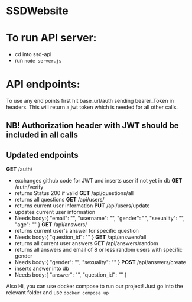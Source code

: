 # SSDWebsite

# To run API server:

* cd into ssd-api
* run ```node server.js```

# API endpoints:

To use any end points first hit base_url/auth sending bearer_Token in headers.
This will return a jwt token which is needed for all other calls.

## NB! Authorization header with JWT should be included in all calls

## Updated endpoints
**GET** /auth/
  - exchanges github code for JWT and inserts user if not yet in db
**GET** /auth/verify
  - returns Status 200 if valid
**GET** /api/questions/all
  - returns all questions
**GET** /api/users/
  - returns current user information
**PUT** /api/users/update
  - updates current user information
  - Needs body:{ "email": "", "username": "", "gender": "", "sexuality": "", "age": "" }
**GET** /api/answers/
  - returns current user's answer for specific question
  - Needs body:{ "question_id": "" }
**GET** /api/answers/all
  - returns all current user answers
**GET** /api/answers/random
  - returns all answers and email of 8 or less random users with specific gender
  - Needs body:{ "gender": "", "sexuality": "" }
**POST** /api/answers/create
  - inserts answer into db
  - Needs body:{ "answer": "", "question_id": "" }

Also Hi, you can use docker compose to run our project! Just go into the relevant folder and use `docker compose up`